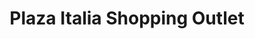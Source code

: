 ---
title: "Plaza Italia Shopping Outlet"
url: /montevideo/plaza-italia-shopping-outlet/
shop: Einkaufszentrum
---